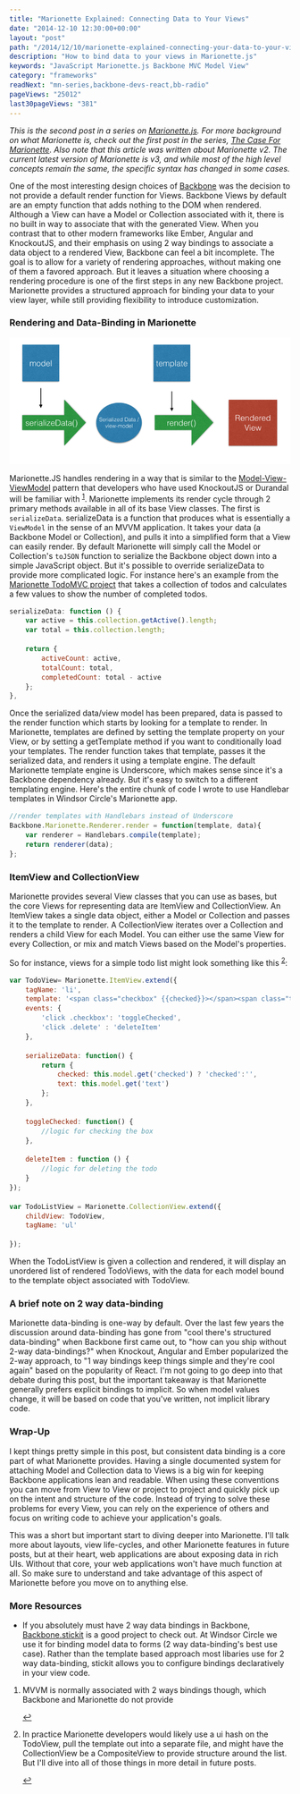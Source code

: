 ```yaml
---
title: "Marionette Explained: Connecting Data to Your Views"
date: "2014-12-10 12:30:00+00:00"
layout: "post"
path: "/2014/12/10/marionette-explained-connecting-your-data-to-your-views"
description: "How to bind data to your views in Marionette.js"
keywords: "JavaScript Marionette.js Backbone MVC Model View"
category: "frameworks"
readNext: "mn-series,backbone-devs-react,bb-radio"
pageViews: "25012"
last30pageViews: "381"
---
```


*This is the second post in a series on [Marionette.js][marionette].  For more background on what Marionette is, check out the first post in the series, [The Case For Marionette][caseformarionette].  Also note that this article was written about Marionette v2.  The current latest version of Marionette is v3, and while most of the high level concepts remain the same, the specific syntax has changed in some cases.*

One of the most interesting design choices of [Backbone][backbone] was the decision to not provide a default render function for Views. Backbone Views by default are an empty function that adds nothing to the DOM when rendered.  Although a View can have a Model or Collection associated with it, there is no built in way to associate that with the generated View.  When you contrast that to other modern frameworks like Ember, Angular and KnockoutJS, and their emphasis on using 2 way bindings to associate a data object to a rendered View, Backbone can feel a bit incomplete.  The goal is to allow for a variety of rendering approaches, without making one of them a favored approach.  But it leaves a situation where choosing a rendering procedure is one of the first steps in any new Backbone project.  Marionette provides a structured approach for binding your data to your view layer, while still providing flexibility to introduce customization.

### Rendering and Data-Binding in Marionette

![rendering diagram](renderpattern-3.png)

Marionette.JS handles rendering in a way that is similar to the [Model-View-ViewModel][mvvm] pattern that developers who have used KnockoutJS or Durandal will be familiar with <sup id="fnref:1">[1](#fn:1)</sup>. Marionette implements its render cycle through 2 primary methods available in all of its base View classes.  The first is `serializeData`. serializeData is a function that produces what is essentially a `ViewModel` in the sense of an MVVM application. It takes your data (a Backbone Model or Collection), and pulls it into a simplified form that a View can easily render.  By default Marionette will simply call the Model or Collection's `toJSON` function to serialize the Backbone object down into a simple JavaScript object.  But it's possible to override serializeData to provide more complicated logic.  For instance here's an example from the [Marionette TodoMVC project][marionettetodo] that takes a collection of todos and calculates a few values to show the number of completed todos.

```javascript
serializeData: function () {
    var active = this.collection.getActive().length;
    var total = this.collection.length;

    return {
        activeCount: active,
        totalCount: total,
        completedCount: total - active
    };
},
```

Once the serialized data/view model has been prepared, data is passed to the render function which starts by looking for a template to render.  In Marionette, templates are defined by setting the template property on your View, or by setting a getTemplate method if you want to conditionally load your templates. The render function takes that template, passes it the serialized data, and renders it using a template engine.  The default Marionette template engine is Underscore, which makes sense since it's a Backbone dependency already.  But it's easy to switch to a different templating engine.  Here's the entire chunk of code I wrote to use Handlebar templates in Windsor Circle's Marionette app.

```javascript
//render templates with Handlebars instead of Underscore
Backbone.Marionette.Renderer.render = function(template, data){
    var renderer = Handlebars.compile(template);
    return renderer(data);
};
```

### ItemView and CollectionView

Marionette provides several View classes that you can use as bases, but the core Views for representing data are ItemView and CollectionView.  An ItemView takes a single data object, either a Model or Collection and passes it to the template to render.  A CollectionView iterates over a Collection and renders a child View for each Model. You can either use the same View for every Collection, or mix and match Views based on the Model's properties.

So for instance, views for a simple todo list might look something like this <sup id="fnref:2">[2](#fn:2)</sup>:

```javascript
var TodoView= Marionette.ItemView.extend({
    tagName: 'li',
    template: '<span class="checkbox" {{checked}}></span><span class="text">{{ text}}</span><span class="delete"></span>',
    events: {
        'click .checkbox': 'toggleChecked',
        'click .delete' : 'deleteItem'
    },

    serializeData: function() {
        return {
            checked: this.model.get('checked') ? 'checked':'',
            text: this.model.get('text')
        };
    },

    toggleChecked: function() {
        //logic for checking the box
    },

    deleteItem : function () {
        //logic for deleting the todo
    }
});

var TodoListView = Marionette.CollectionView.extend({
    childView: TodoView,
    tagName: 'ul'

});
```

When the TodoListView is given a collection and rendered, it will display an unordered list of rendered TodoViews, with the data for each model bound to the template object associated with TodoView.

### A brief note on 2 way data-binding

Marionette data-binding is one-way by default.  Over the last few years the discussion around data-binding has gone from "cool there's structured data-binding" when Backbone first came out, to "how can you ship without 2-way data-bindings?" when Knockout, Angular and Ember popularized the 2-way approach, to "1 way bindings keep things simple and they're cool again" based on the popularity of React.  I'm not going to go deep into that debate during this post, but the important takeaway is that Marionette generally prefers explicit bindings to implicit.  So when model values change, it will be based on code that you've written, not implicit library code.

### Wrap-Up

I kept things pretty simple in this post, but consistent data binding is a core part of what Marionette provides.  Having a single documented system for attaching Model and Collection data to Views is a big win for keeping Backbone applications lean and readable.  When using these conventions you can move from View to View or project to project and quickly pick up on the intent and structure of the code.  Instead of trying to solve these problems for every  View, you can rely on the experience of others and focus on writing code to achieve your application's goals.

This was a short but important start to diving deeper into Marionette. I'll talk more about layouts, view life-cycles, and other Marionette features in future posts, but at their heart, web applications are about exposing data in rich UIs.  Without that core, your web applications won't have much function at all.  So make sure to understand and take advantage of this aspect of Marionette before you move on to anything else.


### More Resources

- If you absolutely must have 2 way data bindings in Backbone, [Backbone.stickit][stickit] is a good project to check out.  At Windsor Circle we use it for binding model data to forms (2 way data-binding's best use case).  Rather than the template based approach most libaries use for 2 way data-binding, stickit allows you to configure bindings declaratively in your view code.  

<div class="footnotes">
<ol>
    <li class="footnote" id="fn:1">
        <p>
        MVVM is normally associated with 2 ways bindings though, which Backbone and Marionette do not provide
        </p>
        <a href="#fnref:1" title="return to article"> ↩</a></p>
    </li>
    <li class="footnote" id="fn:2">
        <p>
        In practice Marionette developers would likely use a ui hash on the TodoView, pull the template out into a separate file, and might have the CollectionView be a CompositeView to provide structure around the list.  But I'll dive into all of those things in more detail in future posts.
        </p>
        <a href="#fnref:2" title="return to article"> ↩</a></p>
    </li>
</ol>
</div>

[backbone]: http://backbonejs.org/
[marionette]: http://marionettejs.com/
[caseformarionette]: http://benmccormick.org/2014/12/02/the-case-for-marionette-js/
[mvvm]: http://en.wikipedia.org/wiki/Model_View_ViewModel
[marionettetodo]: https://github.com/tastejs/todomvc/tree/gh-pages/examples/backbone_marionette
[marionetteexplained]:http://benmccormick.org/tag/marionette-explained/
[stickit]: http://nytimes.github.io/backbone.stickit/
